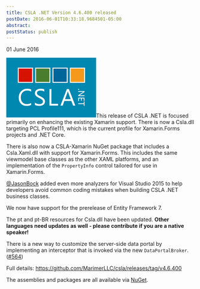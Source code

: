 ```yaml
---
title: CSLA .NET Version 4.6.400 released
postDate: 2016-06-01T10:33:18.9684501-05:00
abstract: 
postStatus: publish
---
```

01 June 2016

[![csla win8_full](binary/Open-Live-Writer/CSLA-.NET-Version-4.6.400-released_937A/csla%20win8_full_thumb.png "csla win8_full")](binary/Open-Live-Writer/CSLA-.NET-Version-4.6.400-released_937A/csla%20win8_full_2.png)This release of CSLA .NET is focused primarily on enhancing the existing Xamarin support. There is now a Csla.dll targeting PCL Profile111, which is the current profile for Xamarin.Forms projects and .NET Core.

There is also now a CSLA-Xamarin NuGet package that includes a Csla.Xaml.dll with support for Xamarin.Forms. This includes the same viewmodel base classes as the other XAML platforms, and an implementation of the `PropertyInfo` control tailored for use in Xamarin.Forms.

[@JasonBock](https://github.com/JasonBock) added even more analyzers for Visual Studio 2015 to help developers avoid common coding mistakes when building CSLA .NET business classes.

We now have support for the prerelease of Entity Framework 7.

The pt and pt-BR resources for Csla.dll have been updated. **Other languages need updates as well - please contribute if you are a native speaker!**

There is a new way to customize the server-side data portal by implementing an interceptor that is invoked via the new `DataPortalBroker`. ([#564](https://github.com/marimerllc/csla/issues/564))

Full details: https://github.com/MarimerLLC/csla/releases/tag/v4.6.400

The assemblies and packages are all available via [NuGet](http://www.nuget.org/packages?q=%22csla+.net%22).
